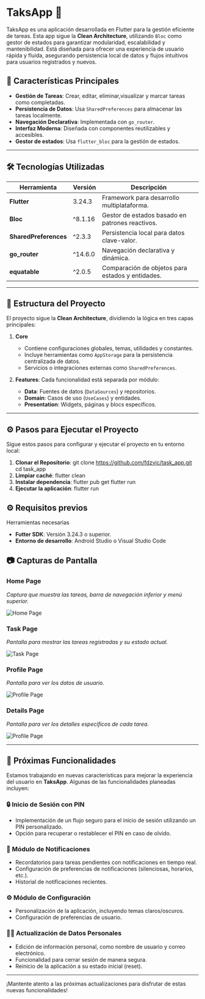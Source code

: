 # TaksApp 📝

TaksApp es una aplicación desarrollada en Flutter para la gestión eficiente de tareas. Esta app sigue la **Clean Architecture**, utilizando `Bloc` como gestor de estados para garantizar modularidad, escalabilidad y mantenibilidad. Está diseñada para ofrecer una experiencia de usuario rápida y fluida, asegurando persistencia local de datos y flujos intuitivos para usuarios registrados y nuevos.

## 🚀 Características Principales

- **Gestión de Tareas**: Crear, editar, eliminar,visualizar y marcar tareas como completadas.
- **Persistencia de Datos**: Usa `SharedPreferences` para almacenar las tareas localmente.
- **Navegación Declarativa**: Implementada con `go_router`.
- **Interfaz Moderna**: Diseñada con componentes reutilizables y accesibles.
- **Gestor de estados**: Usa `flutter_bloc` para la gestión de estados.

---

## 🛠️ Tecnologías Utilizadas

| Herramienta         | Versión         | Descripción                             |
|---------------------|----------------|-----------------------------------------|
| **Flutter**         | 3.24.3         | Framework para desarrollo multiplataforma. |
| **Bloc**            | ^8.1.16         | Gestor de estados basado en patrones reactivos. |
| **SharedPreferences** | ^2.3.3      | Persistencia local para datos clave-valor. |
| **go_router**       | ^14.6.0         | Navegación declarativa y dinámica.       |
| **equatable**       | ^2.0.5         | Comparación de objetos para estados y entidades. |

---

## 📂 Estructura del Proyecto

El proyecto sigue la **Clean Architecture**, dividiendo la lógica en tres capas principales:

1. **Core**
   - Contiene configuraciones globales, temas, utilidades y constantes.
   - Incluye herramientas como `AppStorage` para la persistencia centralizada de datos.
   - Servicios o integraciones externas como `SharedPreferences`.

2. **Features**:
   Cada funcionalidad está separada por módulo:
   - **Data**: Fuentes de datos (`DataSources`) y repositorios.
   - **Domain**: Casos de uso (`UseCases`) y entidades.
   - **Presentation**: Widgets, páginas y blocs específicos.

---

## ⚙️ Pasos para Ejecutar el Proyecto

Sigue estos pasos para configurar y ejecutar el proyecto en tu entorno local:

1. **Clonar el Repositorio**:
git clone <https://github.com/fdzvic/task_app.git>
cd task_app
2. **Limpiar caché**:
flutter clean
3. **Instalar dependencia**:
flutter pub get
flutter run
4. **Ejecutar la aplicación**:
flutter run

## ⚙️ Requisitos previos

Herramientas necesarias

- **Futter SDK**: Versión 3.24.3 o superior.
- **Entorno de desarrollo**: Android Studio o Visual Studio Code

## 📷 Capturas de Pantalla

### Home Page

_Captura que muestra las tareas, barra de navegación inferior y menú superior._

![Home Page](assets/images/home_app.jpg)

### Task Page

_Pantalla para mostrar las tareas registradas y su estado actual._

![Task Page](assets/images/task_app.jpg)

### Profile Page

_Pantalla para ver los datos de usuario._

![Profile Page](assets/images/profile_app.jpg)

### Details Page

_Pantalla para ver los detalles especificos de cada tarea._

![Profile Page](assets/images/details_task.jpg)

---

## 🔮 Próximas Funcionalidades

Estamos trabajando en nuevas características para mejorar la experiencia del usuario en **TaksApp**. Algunas de las funcionalidades planeadas incluyen:

### 🔒 Inicio de Sesión con PIN

- Implementación de un flujo seguro para el inicio de sesión utilizando un PIN personalizado.
- Opción para recuperar o restablecer el PIN en caso de olvido.

### 🔔 Módulo de Notificaciones

- Recordatorios para tareas pendientes con notificaciones en tiempo real.
- Configuración de preferencias de notificaciones (silenciosas, horarios, etc.).
- Historial de notificaciones recientes.

### ⚙️ Módulo de Configuración

- Personalización de la aplicación, incluyendo temas claros/oscuros.
- Configuración de preferencias de usuario.

### 🧑‍💼 Actualización de Datos Personales

- Edición de información personal, como nombre de usuario y correo electrónico.
- Funcionalidad para cerrar sesión de manera segura.
- Reinicio de la aplicación a su estado inicial (reset).

---

¡Mantente atento a las próximas actualizaciones para disfrutar de estas nuevas funcionalidades!
